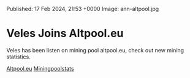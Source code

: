 Published:      17 Feb 2024, 21:53 +0000
Image:          ann-altpool.jpg

# Veles Joins Altpool.eu

Veles has been listen on mining pool altpool.eu, check out new mining statistics.

[Altpool.eu](https://altpool.eu/)
[Miningpoolstats](https://miningpoolstats.stream/veles-x16r)